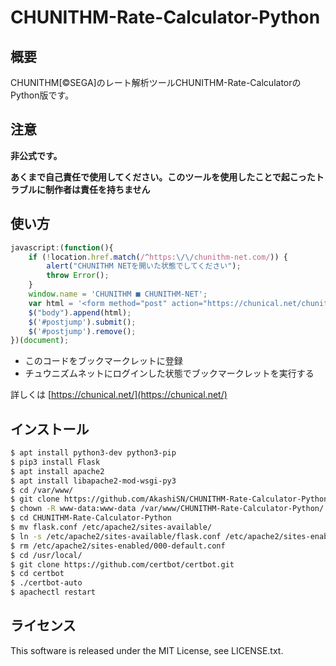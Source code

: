 # CHUNITHM-Rate-Calculator-Python

## 概要
CHUNITHM[©SEGA]のレート解析ツールCHUNITHM-Rate-CalculatorのPython版です。

## 注意
**非公式です。**

**あくまで自己責任で使用してください。このツールを使用したことで起こったトラブルに制作者は責任を持ちません**


## 使い方

```javascript
javascript:(function(){
    if (!location.href.match(/^https:\/\/chunithm-net.com/)) {
        alert("CHUNITHM NETを開いた状態でしてください");
        throw Error();
    }
    window.name = 'CHUNITHM ■ CHUNITHM-NET';
    var html = '<form method="post" action="https://chunical.net/chunithm.api" id="postjump" target=_brunk style="display: none;"><input type="hidden" name="userid" value="' + document.cookie + '" ></form>';
    $("body").append(html);
    $('#postjump').submit();
    $('#postjump').remove();
})(document);
```

- このコードをブックマークレットに登録
- チュウニズムネットにログインした状態でブックマークレットを実行する

詳しくは [https://chunical.net/](https://chunical.net/)


## インストール

```bash
$ apt install python3-dev python3-pip
$ pip3 install Flask
$ apt install apache2
$ apt install libapache2-mod-wsgi-py3
$ cd /var/www/
$ git clone https://github.com/AkashiSN/CHUNITHM-Rate-Calculator-Python.git
$ chown -R www-data:www-data /var/www/CHUNITHM-Rate-Calculator-Python/
$ cd CHUNITHM-Rate-Calculator-Python
$ mv flask.conf /etc/apache2/sites-available/
$ ln -s /etc/apache2/sites-available/flask.conf /etc/apache2/sites-enabled/flask.conf
$ rm /etc/apache2/sites-enabled/000-default.conf 
$ cd /usr/local/
$ git clone https://github.com/certbot/certbot.git
$ cd certbot
$ ./certbot-auto
$ apachectl restart
```

## ライセンス
This software is released under the MIT License, see LICENSE.txt.
